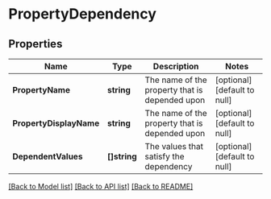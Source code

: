 # PropertyDependency

## Properties
Name | Type | Description | Notes
------------ | ------------- | ------------- | -------------
**PropertyName** | **string** | The name of the property that is depended upon | [optional] [default to null]
**PropertyDisplayName** | **string** | The name of the property that is depended upon | [optional] [default to null]
**DependentValues** | **[]string** | The values that satisfy the dependency | [optional] [default to null]

[[Back to Model list]](../README.md#documentation-for-models) [[Back to API list]](../README.md#documentation-for-api-endpoints) [[Back to README]](../README.md)

